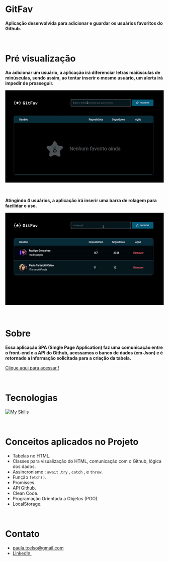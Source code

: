 # GitFav

**Aplicação desenvolvida para adicionar e guardar os usuários favoritos do Github.**

&nbsp;
# Pré visualização

**Ao adicionar um usuário, a aplicação irá diferenciar letras maiúsculas de minúsculas, sendo assim, ao tentar inserir o mesmo usuário, um alerta irá impedir de prosseguir.**

![preview](./Images/gitfav1.gif)

&nbsp;

**Atingindo 4 usuários, a aplicação irá inserir uma barra de rolagem para facilidar o uso.**

![preview](./Images/gitfav3.gif)

&nbsp;

# Sobre

**Essa aplicação SPA (Single Page Application) faz uma comunicação entre o front-end e a API do Github, acessamos o banco de dados (em Json) e é retornado a informação solicitada para a criação da tabela.**

[Clique aqui para acessar !](https://gitfav-2.vercel.app)

&nbsp;
# Tecnologias

[![My Skills](https://skillicons.dev/icons?i=html,css,js,git&perline=)](https://skillicons.dev)


&nbsp;

# Conceitos aplicados no Projeto

- Tabelas no HTML.
- Classes para  visualização do HTML, comunicação com o Github, lógica dos dados.
- Assincronismo : `await` ,`try` , `catch` , e `throw`.
- Função `fetch()`.
- Promisses.
- API Github.
- Clean Code.
- Programação Orientada a Objetos (POO).
- LocalStorage.


&nbsp;
#  Contato

- paula.tcelso@gmail.com
- [LinkedIn.](https://www.linkedin.com/in/paulatartarotticelso/)
